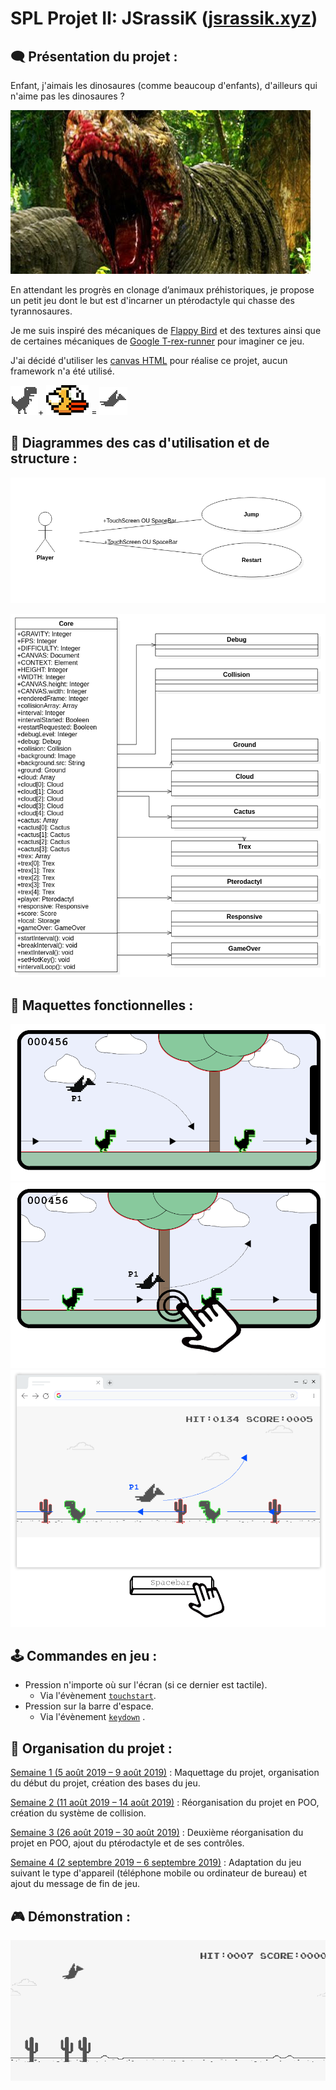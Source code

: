 # SPL Projet II: JSrassiK ([jsrassik.xyz](http://www.jsrassik.xyz/))

## 🗨️ Présentation du projet :

Enfant, j'aimais les dinosaures (comme beaucoup d'enfants), d'ailleurs qui n'aime pas les dinosaures ?

![](./conception/readme/kindtrex.jpg)

En attendant les progrès en clonage d’animaux préhistoriques, je propose un petit jeu dont le but est d'incarner un ptérodactyle qui chasse des tyrannosaures.

Je me suis inspiré des mécaniques de [Flappy Bird](https://flappybird.io/) et des textures ainsi que de certaines mécaniques de [Google T-rex-runner](chrome://dino/) pour imaginer ce jeu.

J'ai décidé d'utiliser les [canvas HTML](https://developer.mozilla.org/fr/docs/Web/HTML/Element/canvas) pour réalise ce projet, aucun framework n'a été utilisé.

  ![](./conception/mockup/trex.png)+ ![](./conception/mockup/flapybird.png) = ![](./conception/mockup/pterodactyl.gif)  

## 📃 Diagrammes des cas d'utilisation et de structure :

![](./conception/uml/usecase.png)

![](./conception/uml/structure.png)

## 📐 Maquettes fonctionnelles :

![](./conception/mockup/mobile1.png)
![](./conception/mockup/mobile2.png)
![](./conception/mockup/desktop1.png)

## 🕹️ Commandes en jeu :

* Pression n'importe où sur l'écran (si ce dernier est tactile).
  * Via l'évènement [`touchstart`](https://developer.mozilla.org/fr/docs/Web/Guide/DOM/Events/Touch_events).
* Pression sur la barre d'espace.
  * Via l'évènement [`keydown`](https://developer.mozilla.org/fr/docs/Web/API/KeyboardEvent) .

## 🚧 Organisation du projet :

[Semaine 1 (5 août 2019 – 9 août 2019)](https://gitlab.com/Florian-A/JSrassiK/-/milestones/1) : Maquettage du projet, organisation du début du projet, création des bases du jeu.

[Semaine 2 (11 août 2019 – 14 août 2019)](https://gitlab.com/Florian-A/JSrassiK/-/milestones/2) : Réorganisation du projet en POO, création du système de collision.

[Semaine 3 (26 août 2019 – 30 août 2019)](https://gitlab.com/Florian-A/JSrassiK/-/milestones/3) : Deuxième réorganisation du projet en POO, ajout du ptérodactyle et de ses contrôles.

[Semaine 4 (2 septembre 2019 – 6 septembre 2019)](https://gitlab.com/Florian-A/JSrassiK/-/milestones/4) : Adaptation du jeu suivant le type d'appareil (téléphone mobile ou ordinateur de bureau) et ajout du message de fin de jeu.

## 🎮 Démonstration :

![](./conception/readme/demo.gif)